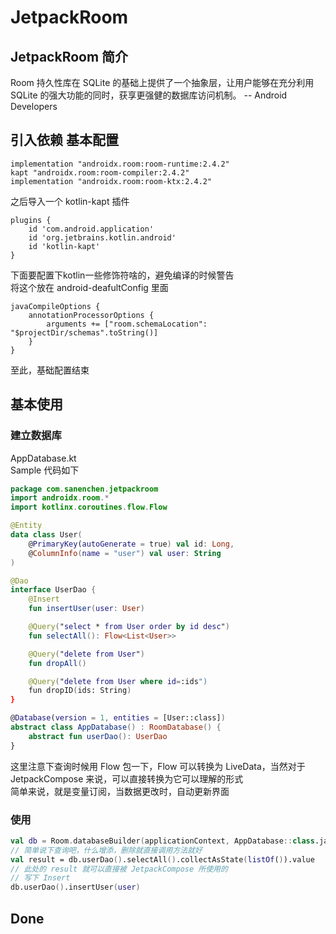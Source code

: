 # JetpackRoom 
## JetpackRoom 简介
Room 持久性库在 SQLite 的基础上提供了一个抽象层，让用户能够在充分利用 SQLite 的强大功能的同时，获享更强健的数据库访问机制。 -- Android Developers  
## 引入依赖 基本配置
``` Gradle
implementation "androidx.room:room-runtime:2.4.2"
kapt "androidx.room:room-compiler:2.4.2"
implementation "androidx.room:room-ktx:2.4.2"
```
之后导入一个 kotlin-kapt 插件
``` Gradle
plugins {
    id 'com.android.application'
    id 'org.jetbrains.kotlin.android'
    id 'kotlin-kapt'
}
```
下面要配置下kotlin一些修饰符啥的，避免编译的时候警告  
将这个放在 android-deafultConfig 里面  
``` Gradle
javaCompileOptions {
    annotationProcessorOptions {
        arguments += ["room.schemaLocation": "$projectDir/schemas".toString()]
    }
}
```
至此，基础配置结束
## 基本使用
### 建立数据库
AppDatabase.kt  
Sample 代码如下
``` kotlin
package com.sanenchen.jetpackroom
import androidx.room.*
import kotlinx.coroutines.flow.Flow

@Entity
data class User(
    @PrimaryKey(autoGenerate = true) val id: Long,
    @ColumnInfo(name = "user") val user: String
)

@Dao
interface UserDao {
    @Insert
    fun insertUser(user: User)

    @Query("select * from User order by id desc")
    fun selectAll(): Flow<List<User>>

    @Query("delete from User")
    fun dropAll()

    @Query("delete from User where id=:ids")
    fun dropID(ids: String)
}

@Database(version = 1, entities = [User::class])
abstract class AppDatabase() : RoomDatabase() {
    abstract fun userDao(): UserDao
}
```
这里注意下查询时候用 Flow 包一下，Flow 可以转换为 LiveData，当然对于 JetpackCompose 来说，可以直接转换为它可以理解的形式  
简单来说，就是变量订阅，当数据更改时，自动更新界面
### 使用
``` kotlin
val db = Room.databaseBuilder(applicationContext, AppDatabase::class.java, "database").allowMainThreadQueries().build()
// 简单说下查询吧，什么增添，删除就直接调用方法就好
val result = db.userDao().selectAll().collectAsState(listOf()).value
// 此处的 result 就可以直接被 JetpackCompose 所使用的
// 写下 Insert
db.userDao().insertUser(user)
```
## Done
